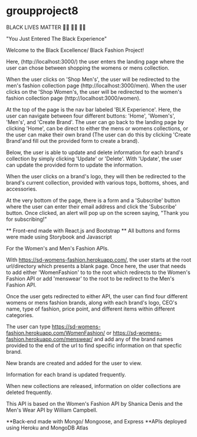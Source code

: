 # groupproject8
BLACK LIVES MATTER ✊🏾 ✊🏾 ✊🏾


"You Just Entered The Black Experience"

Welcome to the Black Excellence/ Black Fashion Project!

Here, (http://localhost:3000/) the user enters the landing page where the user can chose between shopping the womens or mens collection.  

When the user clicks on 'Shop Men's', the user will be redirected to the men's fashion collection page (http://localhost:3000/men). When the user clicks on the 'Shop Women's, the user will be redirected to the women's fashion collection page (http://localhost:3000/women). 

At the top of the page is the nav bar labeled 'BLK Experience'. Here, the user can navigate between four different buttons: 'Home', 'Women's', 'Men's', and 'Create Brand'. The user can go back to the landing page by clicking 'Home', can be direct to either the mens or womens collections, or the user can make their own brand (The user can do this by clicking 'Create Brand'and fill out the provided form to create a brand).


Below, the user is able to update and delete information for each brand's collection by simply clicking 'Update' or 'Delete'. With 'Update', the user can update the provided form to update the information. 

When the user clicks on a brand's logo, they will then be redirected to the brand's current collection, provided with various tops, bottoms, shoes, and accessories.

At the very bottom of the page, there is a form and a 'Subscribe' button where the user can enter their email address and click the 'Subscribe' button. Once clicked, an alert will pop up on the screen saying, "Thank you for subscribing!"

** Front-end made with React.js and Bootstrap
** All buttons and forms were made using Storybook and Javascript

For the Women's and Men's Fashion APIs.

With https://sd-womens-fashion.herokuapp.com/, the user starts at the root url/directory which presents a blank page. Once here, the user that needs to add either 'WomenFashion' to to the root which redirects to the Women's Fashion API or add 'menswear' to the root to be redirect to the Men's Fashion API.

Once the user gets redirected to either API, the user can find four different womens or mens fashion brands, along with each brand's logo, CEO's name, type of fashion, price point, and different items within different categories.

The user can type https://sd-womens-fashion.herokuapp.com/WomenFashion/ or https://sd-womens-fashion.herokuapp.com/menswear/ and add any of the brand names provided to the end of the url to find specific information on that specfic brand.

New brands are created and added for the user to view.

Information for each brand is updated frequently.

When new collections are released, information on older collections are deleted frequently.

This API is based on the Women's Fashion API by Shanica Denis and the Men's Wear API by William Campbell.

**Back-end made with Mongo/ Mongoose, and Express
**APIs deployed using Heroku and MongoDB Atlas